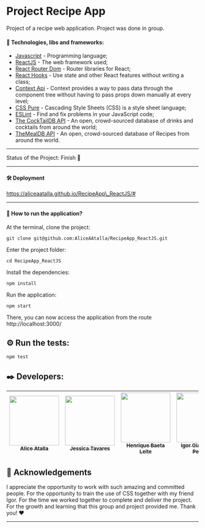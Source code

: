 # Project Recipe App

Project of a recipe web application. Project was done in group.

#### 🚀 Technologies, libs and frameworks:

* [Javascript](https://www.javascript.com/) \- Programming language;
* [ReactJS](https://reactjs.org/) \- The web framework used;
* [React Router Dom](https://reactrouter.com/web/guides/) \- Router libraries for React;
* [React Hooks](https://reactjs.org/docs/hooks-intro.html) \- Use state and other React features without writing a class;
* [Context Api](https://reactjs.org/docs/context.html) \- Context provides a way to pass data through the component tree without having to pass props down manually at every level;
* [CSS Pure](https://developer.mozilla.org/en-US/docs/Web/CSS) \- Cascading Style Sheets \(CSS\) is a style sheet language;
* [ESLint](https://eslint.org/) \- Find and fix problems in your JavaScript code;
* [The CockTailDB API](https://www.thecocktaildb.com/api.php) \- An open\, crowd\-sourced database of drinks and cocktails from around the world;
* [TheMealDB API](https://www.themealdb.com/api.php) \- An open\, crowd\-sourced database of Recipes from around the world\.

- - -

Status of the Project: Finish :star2:

- - -

#### 🛠️ Deployment

https://aliceaatalla.github.io/RecipeApp\_ReactJS/#

- - -

#### 🔧 How to run the application?

At the terminal, clone the project:

```
git clone git@github.com:AliceAAtalla/RecipeApp_ReactJS.git
```

Enter the project folder:

```
cd RecipeApp_ReactJS
```

Install the dependencies:

```
npm install
```

Run the application:

```
npm start
```

There, you can now access the application from the route http://localhost:3000/

## ⚙️ Run the tests:

```
npm test
```

## ✒️ Developers:

| [<img src="https://avatars1.githubusercontent.com/u/62206355?s=460&amp;u=e29f8bf10bba8281c77e2d88df973eb25b55d76c&amp;v=4" width="130" height="130"> <br><sub>Alice Atalla</sub>](https://github.com/AliceAAtalla) | [<img src="https://avatars1.githubusercontent.com/u/62182603?s=460&amp;u=aee97a76fdd44bbe51a8229743756ff0cb04a60e&amp;v=4" width="130" height="130"> <br><sub>Jessica Tavares</sub>](https://github.com/jessica-tavares) | [<img src="https://avatars2.githubusercontent.com/u/60404874?s=460&amp;u=5ac8c3307fb5046e6c9d25b4b78bd6996ca1c85b&amp;v=4" width="130" height="130"> <br><sub>Henrique Baeta Leite</sub>](https://github.com/HenriqueBaetaLeite) | [<img src="https://avatars0.githubusercontent.com/u/33362898?s=460&amp;u=451efc473503d377ba69c1c7ecbd00b11fa5afad&amp;v=4" width="130" height="130"> <br><sub>Igor Giamoniano Pereira</sub>](https://github.com/igorgbr) |
| ------------- | ---------------- | --------------------- | ------------------------ |

## 🎁 Acknowledgements

I appreciate the opportunity to work with such amazing and committed people.
For the opportunity to train the use of CSS together with my friend Igor.
For the time we worked together to complete and deliver the project.
For the growth and learning that this group and project provided me. Thank you! :heart:

- - -

<br>
<br>
